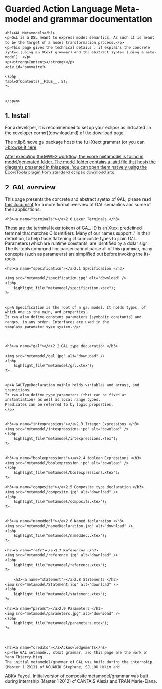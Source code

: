

<html>
<?php include 'header.md'; ?>

<h1> Guarded Action Language Meta-model and grammar documentation </h1>
<style type="text/css">
<!--
.galElement {
	font-family:Monospace,"Courier New", Courier;
	font-weight:bold;
	color:red
	
}
-->
</style>

    <h1>GAL Metamodels</h1>
    <p>GAL is a DSL meant to express model semantics. As such it is meant to be the target of a model transformation process.</p>
	<p>This page gives the technical details : it explains the concrete syntax (using an Xtext grammar) and the abstract syntax (using a meta-model). </p>
    <p><strong>Contents</strong></p>
    <div id="sommaire">
	
	<?php
	TableOfContents(__FILE__, 5); 
	?>
	
	
	</span>
  
<h2><a name="sec:Install"></a>1. Install </h2>

<p>For a developer, it is recommended to set up your eclipse as indicated [in the developer corner](download.md) of the download page.</p>

<p>The fr.lip6.move.gal package hosts the full Xtext grammar (or you can <a href="http://projets-systeme.lip6.fr/trac/research/thierry/PSTL/GAL/fr.lip6.move.gal/src/fr/lip6/move/gal">>browse it here</a) </p>
<p> After executing the MWE2 workflow, the ecore metamodel is found in model/generated folder. The model folder contains a .aird file that hosts the diagrams presented in this page. You can open them natively using the EcoreTools plugin from standard eclipse download site.</p>

 <p><h2><a name="overview"></a>2. GAL overview </h2></p>
   
   This page presents the concrete and abstract syntax of GAL, please read [this document](./files/gal.pdf) for a more formal overview of GAL
   semantics and some of their applications.

   	<h3><a name="terminals"></a>2.0 Lexer Terminals </h3>
   
   <p>These are the terminal lexer tokens of GAL. 
   ID is an Xtext predefined terminal that matches C identifiers.
   Many of our names support '.' in their definition, to help trace flattening 
   of composite types to plain GAL. Parameters (which are runtime constants) are 
   identified by a dollar sign. The its-tools command line parser cannot parse 
   all of this grammar, many concepts (such as parameters) are simplified out before invoking the its-tools.
    </p>
    <?php 
		highlight_file("metamodel/terminals.xtex");
	?>
	
   
   
	<h3><a name="specification"></a>2.1 Specification </h3>
	
	<img src="metamodel/specification.jpg" alt="download" />
    <?php 
		highlight_file("metamodel/specification.xtex");
	?>
	
	
	<p>A Specification is the root of a gal model. It holds types, of which one is the main, and properties. 
	It can also define constant parameters (symbolic constants) and ranges, in any order. Interfaces are used in the 
	template parameter type system.</p>
	

  
	<h3><a name="gal"></a>2.2 GAL type declaration </h3>

	<img src="metamodel/gal.jpg" alt="download" />
    <?php 
		highlight_file("metamodel/gal.xtex");
	?>
	
	
	<p>A GALTypeDeclaration mainly holds variables and arrays, and transitions. 
	It can also define type parameters (that can be fixed at instantiation) as well as local range types.
	Predicates can be referred to by logic properties.
	</p>
	

	<h3><a name="intexpressions"></a>2.3 Integer Expressions </h3>
	<img src="metamodel/intexpressions.jpg" alt="download" />
    <?php 
		highlight_file("metamodel/intexpressions.xtex");
	?>

	
	<h3><a name="boolexpressions"></a>2.4 Boolean Expressions </h3>
	<img src="metamodel/boolexpression.jpg" alt="download" />
    <?php 
		highlight_file("metamodel/boolexpressions.xtex");
	?>

	<h3><a name="composite"></a>2.5 Composite type declaration </h3>
	<img src="metamodel/composite.jpg" alt="download" />
    <?php 
		highlight_file("metamodel/composite.xtex");
	?>
	
	
	<h3><a name="nameddecl"></a>2.6 Named declaration </h3>
	<img src="metamodel/namedDeclaration.jpg" alt="download" />
    <?php 
		highlight_file("metamodel/nameddecl.xtex");
	?>
	
	<h3><a name="refs"></a>2.7 References </h3>
	<img src="metamodel/reference.jpg" alt="download" />
    <?php 
		highlight_file("metamodel/reference.xtex");
	?>

		<h3><a name="statement"></a>2.8 Statements </h3>
	<img src="metamodel/Statement.jpg" alt="download" />
    <?php 
		highlight_file("metamodel/statement.xtex");
	?>
	
	<h3><a name="params"></a>2.9 Parameters </h3>
	<img src="metamodel/parameters.jpg" alt="download" />
    <?php 
		highlight_file("metamodel/parameters.xtex");
	?>
	
	
	
    <h2><a name="credits"></a>Acknowledgements</h2>
    <p>The GAL metamodel, xtext grammar, and this page are the work of Yann Thierry-Mieg.
    The initial metamodel/grammar of GAL was built during the internship (Master 1 2011) of KOUADIO Stephane, SELLOU Hakim and
ABKA Faycal. Initial version of composite metamodel/grammar was built during internship (Master 1 2012) of CANTAIS Alexis and TRAN Marie-Diana.
    </p>


<!-- #EndEditable -->
<?php include 'footer.md'; ?>

</html>
